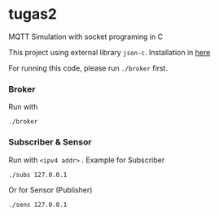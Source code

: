 # tugas2
MQTT Simulation with socket programing in C

This project using external library `json-c`. Installation in [here](https://github.com/json-c/json-c)

For running this code, please run `./broker` first.

### Broker
Run with 
```
./broker
```

### Subscriber & Sensor
Run with `<ipv4 addr>` . Example for Subscriber
```
./subs 127.0.0.1
```
Or for Sensor (Publisher)
```
./sens 127.0.0.1
```
